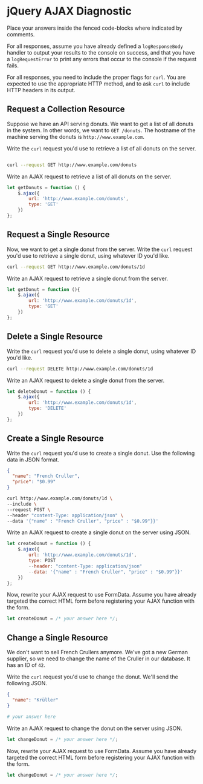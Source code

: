 # jQuery AJAX Diagnostic

Place your answers inside the fenced code-blocks where indicated by comments.

For all responses,  assume you have already defined a `logResponseBody` handler
to output your results to the console on success, and that you have a
`logRequestError` to print any errors that occur to the console if the request
fails.

For all responses, you need to include the proper flags for `curl`. You are
expected to use the appropriate HTTP method, and to ask `curl` to include HTTP
headers in its output.

## Request a Collection Resource

Suppose we have an API serving donuts. We want to get a list of all donuts in
the system. In other words, we want to `GET /donuts`. The hostname of the
machine serving the donuts is `http://www.example.com`.

Write the `curl` request you'd use to retrieve a list of all donuts on the
server.

```sh

curl --request GET http://www.example.com/donuts
```

Write an AJAX request to retrieve a list of all donuts on the server.

```js
let getDonuts = function () {
    $.ajax({
        url: 'http://www.example.com/donuts',
        type: 'GET'
    })
};
```

## Request a Single Resource

Now, we want to get a single donut from the server. Write the `curl` request
you'd use to retrieve a single donut, using whatever ID you'd like.

```sh
curl --request GET http://www.example.com/donuts/1d
```

Write an AJAX request to retrieve a single donut from the server.

```js
let getDonut = function (){
    $.ajax({
        url: 'http://www.example.com/donuts/1d',
        type: 'GET'
    })
};
```

## Delete a Single Resource

Write the `curl` request you'd use to delete a single donut, using whatever ID
you'd like.

```sh
curl --request DELETE http://www.example.com/donuts/1d
```

Write an AJAX request to delete a single donut from the server.

```js
let deleteDonut = function () {
    $.ajax({
        url: 'http://www.example.com/donuts/1d',
        type: 'DELETE'
    })
};
```

## Create a Single Resource

Write the `curl` request you'd use to create a single donut. Use the following
data in JSON format.

```json
{
  "name": "French Cruller",
  "price": "$0.99"
}
```

```sh
curl http://www.example.com/donuts/1d \
--include \
--request POST \
--header "content-Type: application/json" \
--data '{"name" : "French Cruller", "price" : "$0.99"}}'

```

Write an AJAX request to create a single donut on the server using JSON.

```js
let createDonut = function () {
    $.ajax({
        url: 'http://www.example.com/donuts/1d',
        type: POST
        --header: "content-Type: application/json"
        --data: '{"name" : "French Cruller", "price" : "$0.99"}}'
    })
};
```

Now, rewrite your AJAX request to use FormData. Assume you have already targeted
the correct HTML form before registering your AJAX function with the form.

```js
let createDonut = /* your answer here */;
```

## Change a Single Resource

We don't want to sell French Crullers anymore. We've got a new German supplier,
so we need to change the name of the Cruller in our database. It has an ID of
`42`.

Write the `curl` request you'd use to change the donut. We'll send the following
JSON.

```json
{
  "name": "Krüller"
}
```

```sh
# your answer here
```

Write an AJAX request to change the donut on the server using JSON.

```js
let changeDonut = /* your answer here */;
```

Now, rewrite your AJAX request to use FormData. Assume you have already targeted
the correct HTML form before registering your AJAX function with the form.

```js
let changeDonut = /* your answer here */;
```
